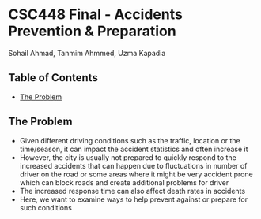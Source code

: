 # CSC448 Final - Accidents Prevention & Preparation

Sohail Ahmad, Tanmim Ahmmed, Uzma Kapadia

## Table of Contents
- [The Problem](#the_problem)


## The Problem
- Given different driving conditions such as the traffic, location or the time/season, it can impact the accident statistics and often increase it
- However, the city is usually not prepared to quickly respond to the increased accidents that can happen due to fluctuations in number of driver on the road or some areas where it might be very accident prone which can block roads and create additional problems for driver
- The increased response time can also affect death rates in accidents
- Here, we want to examine ways to help prevent against or prepare for such conditions

